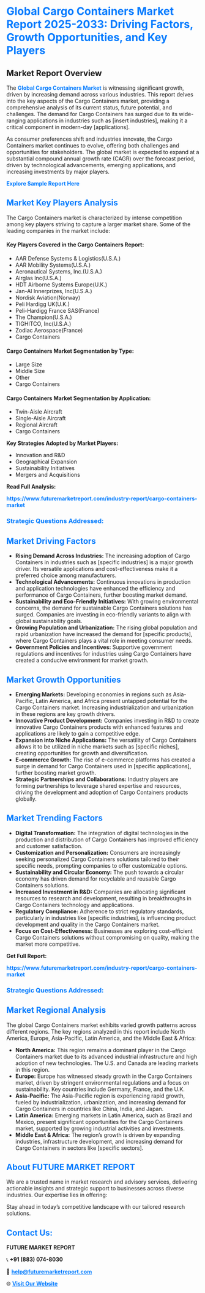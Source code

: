 <h1 style="color: #007BFF;">Global Cargo Containers Market Report 2025-2033: Driving Factors, Growth Opportunities, and Key Players</h1>

<section id="overview">
<h2>Market Report Overview</h2>
<p>The <a href="https://www.futuremarketreport.com/industry-report/cargo-containers-market" style="color: #007BFF; text-decoration: none;"><strong>Global Cargo Containers Market</strong></a> is witnessing significant growth, driven by increasing demand across various industries. This report delves into the key aspects of the Cargo Containers market, providing a comprehensive analysis of its current status, future potential, and challenges. The demand for Cargo Containers has surged due to its wide-ranging applications in industries such as [insert industries], making it a critical component in modern-day [applications].</p>
<p>As consumer preferences shift and industries innovate, the Cargo Containers market continues to evolve, offering both challenges and opportunities for stakeholders. The global market is expected to expand at a substantial compound annual growth rate (CAGR) over the forecast period, driven by technological advancements, emerging applications, and increasing investments by major players.</p>
</section>

<section id="overview">
<p><a href="https://www.futuremarketreport.com/request-sample/reportId=106578" style="color: #007BFF; text-decoration: none;"><strong>Explore Sample Report Here</strong></a></p>
</section>

<section id="key-players">
<h2 style="color: #007BFF;">Market Key Players Analysis</h2>
<p>The Cargo Containers market is characterized by intense competition among key players striving to capture a larger market share. Some of the leading companies in the market include:</p>
<h4>Key Players Covered in the Cargo Containers Report:</h4>
<ul><li>AAR Defense Systems &amp; Logistics(U.S.A.)</li><li>AAR Mobility Systems(U.S.A.)</li><li>Aeronautical Systems, Inc.(U.S.A.)</li><li>Airglas Inc(U.S.A.)</li><li>HDT Airborne Systems Europe(U.K.)</li><li>Jan-Al Innerprizes, Inc(U.S.A.)</li><li>Nordisk Aviation(Norway)</li><li>Peli Hardigg UK(U.K.)</li><li>Peli-Hardigg France SAS(France)</li><li>The Champion(U.S.A.)</li><li>TIGHITCO, Inc(U.S.A.)</li><li>Zodiac Aerospace(France)</li><li>Cargo Containers</li></ul>
<h4>Cargo Containers Market Segmentation by Type:</h4>
<ul><li>Large Size</li><li>Middle Size</li><li>Other</li><li>Cargo Containers</li></ul>

<h4>Cargo Containers Market Segmentation by Application:</h4>
<ul><li>Twin-Aisle Aircraft</li><li>Single-Aisle Aircraft</li><li>Regional Aircraft</li><li>Cargo Containers</li></ul>
<p><strong>Key Strategies Adopted by Market Players:</strong></p>
<ul>
<li>Innovation and R&D</li>
<li>Geographical Expansion</li>
<li>Sustainability Initiatives</li>
<li>Mergers and Acquisitions</li>
</ul>
</section>

<section>
<p><strong>Read Full Analysis: </strong></p><a href="https://www.futuremarketreport.com/industry-report/cargo-containers-market" style="color: #007BFF; text-decoration: none;"><strong>https://www.futuremarketreport.com/industry-report/cargo-containers-market</strong></a>
<h3 style="color: #007BFF;">Strategic Questions Addressed:</h3>
</section>

<section id="driving-factors">
<h2 style="color: #007BFF;">Market Driving Factors</h2>
<ul>
<li><strong>Rising Demand Across Industries:</strong> The increasing adoption of Cargo Containers in industries such as [specific industries] is a major growth driver. Its versatile applications and cost-effectiveness make it a preferred choice among manufacturers.</li>
<li><strong>Technological Advancements:</strong> Continuous innovations in production and application technologies have enhanced the efficiency and performance of Cargo Containers, further boosting market demand.</li>
<li><strong>Sustainability and Eco-Friendly Initiatives:</strong> With growing environmental concerns, the demand for sustainable Cargo Containers solutions has surged. Companies are investing in eco-friendly variants to align with global sustainability goals.</li>
<li><strong>Growing Population and Urbanization:</strong> The rising global population and rapid urbanization have increased the demand for [specific products], where Cargo Containers plays a vital role in meeting consumer needs.</li>
<li><strong>Government Policies and Incentives:</strong> Supportive government regulations and incentives for industries using Cargo Containers have created a conducive environment for market growth.</li>
</ul>
</section>

<section id="growth-opportunities">
<h2 style="color: #007BFF;">Market Growth Opportunities</h2>
<ul>
<li><strong>Emerging Markets:</strong> Developing economies in regions such as Asia-Pacific, Latin America, and Africa present untapped potential for the Cargo Containers market. Increasing industrialization and urbanization in these regions are key growth drivers.</li>
<li><strong>Innovative Product Development:</strong> Companies investing in R&D to create innovative Cargo Containers products with enhanced features and applications are likely to gain a competitive edge.</li>
<li><strong>Expansion into Niche Applications:</strong> The versatility of Cargo Containers allows it to be utilized in niche markets such as [specific niches], creating opportunities for growth and diversification.</li>
<li><strong>E-commerce Growth:</strong> The rise of e-commerce platforms has created a surge in demand for Cargo Containers used in [specific applications], further boosting market growth.</li>
<li><strong>Strategic Partnerships and Collaborations:</strong> Industry players are forming partnerships to leverage shared expertise and resources, driving the development and adoption of Cargo Containers products globally.</li>
</ul>
</section>

<section id="trending-factors">
<h2 style="color: #007BFF;">Market Trending Factors</h2>
<ul>
<li><strong>Digital Transformation:</strong> The integration of digital technologies in the production and distribution of Cargo Containers has improved efficiency and customer satisfaction.</li>
<li><strong>Customization and Personalization:</strong> Consumers are increasingly seeking personalized Cargo Containers solutions tailored to their specific needs, prompting companies to offer customizable options.</li>
<li><strong>Sustainability and Circular Economy:</strong> The push towards a circular economy has driven demand for recyclable and reusable Cargo Containers solutions.</li>
<li><strong>Increased Investment in R&D:</strong> Companies are allocating significant resources to research and development, resulting in breakthroughs in Cargo Containers technology and applications.</li>
<li><strong>Regulatory Compliance:</strong> Adherence to strict regulatory standards, particularly in industries like [specific industries], is influencing product development and quality in the Cargo Containers market.</li>
<li><strong>Focus on Cost-Effectiveness:</strong> Businesses are exploring cost-efficient Cargo Containers solutions without compromising on quality, making the market more competitive.</li>
</ul>
</section>

<section>
<p><strong>Get Full Report: </strong></p><a href="https://www.futuremarketreport.com/industry-report/cargo-containers-market" style="color: #007BFF; text-decoration: none;"><strong>https://www.futuremarketreport.com/industry-report/cargo-containers-market</strong></a>
<h3 style="color: #007BFF;">Strategic Questions Addressed:</h3>
</section>


<section id="regional-analysis">
<h2 style="color: #007BFF;">Market Regional Analysis</h2>
<p>The global Cargo Containers market exhibits varied growth patterns across different regions. The key regions analyzed in this report include North America, Europe, Asia-Pacific, Latin America, and the Middle East & Africa:</p>
<ul>
<li><strong>North America:</strong> This region remains a dominant player in the Cargo Containers market due to its advanced industrial infrastructure and high adoption of new technologies. The U.S. and Canada are leading markets in this region.</li>
<li><strong>Europe:</strong> Europe has witnessed steady growth in the Cargo Containers market, driven by stringent environmental regulations and a focus on sustainability. Key countries include Germany, France, and the U.K.</li>
<li><strong>Asia-Pacific:</strong> The Asia-Pacific region is experiencing rapid growth, fueled by industrialization, urbanization, and increasing demand for Cargo Containers in countries like China, India, and Japan.</li>
<li><strong>Latin America:</strong> Emerging markets in Latin America, such as Brazil and Mexico, present significant opportunities for the Cargo Containers market, supported by growing industrial activities and investments.</li>
<li><strong>Middle East & Africa:</strong> The region’s growth is driven by expanding industries, infrastructure development, and increasing demand for Cargo Containers in sectors like [specific sectors].</li>
</ul>
</section>

<footer>
<h2 style="color: #007BFF;">About FUTURE MARKET REPORT</h2>
<p>We are a trusted name in market research and advisory services, delivering actionable insights and strategic support to businesses across diverse industries. Our expertise lies in offering:</p>

<p>Stay ahead in today’s competitive landscape with our tailored research solutions.</p>

<h2 style="color: #007BFF;">Contact Us:</h2>
<p><strong>FUTURE MARKET REPORT</strong></p>
<p>📞 <strong>+91 (883) 074-8030</strong></p>
<p>📧 <strong><a href="mailto:help@futuremarketreport.com" style="color: #007BFF;">help@futuremarketreport.com</a></strong></p>
<p>🌐 <strong><a href="https://www.futuremarketreport.com/" style="color: #007BFF;">Visit Our Website</a></strong></p>
</footer>